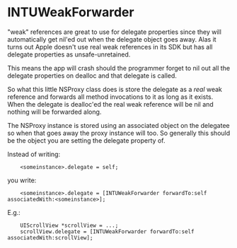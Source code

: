 INTUWeakForwarder
================

"weak" references are great to use for delegate properties since they will automatically
get nil'ed out when the delegate object goes away. Alas it turns out Apple doesn't use
real weak references in its SDK but has all delegate properties as unsafe-unretained.

This means the app will crash should the programmer forget to nil out all the delegate
properties on dealloc and that delegate is called.

So what this little NSProxy class does is store the delegate as a *real* weak reference
and forwards all method invocations to it as long as it exists. When the delegate is
dealloc'ed the real weak reference will be nil and nothing will be forwarded along.

The NSProxy instance is stored using an associated object on the delegatee so when that goes
away the proxy instance will too. So generally this should be the object you are setting
the delegate property of.

Instead of writing:

		<someinstance>.delegate = self;

you write:

		<someinstance>.delegate = [INTUWeakForwarder forwardTo:self associatedWith:<someinstance>];

E.g.:

		UIScrollView *scrollView = ...;
		scrollView.delegate = [INTUWeakForwarder forwardTo:self associatedWith:scrollView];
